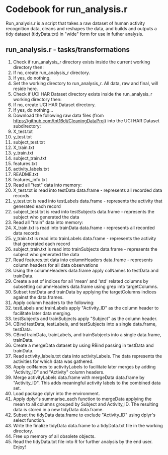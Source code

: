 # Codebook for run_analysis.r

Run_analysis.r is a script that takes a raw dataset of human activity recognition data, cleans and reshapes the data, and builds and outputs a tidy dataset (tidyData.txt) in "wide" form for use in futher analysis.

## run_analysis.r - tasks/transformations

1. Check if run_analysis_r directory exists inside the current working directory then:
  1. If no, create run_analysis_r directory.
  2. If yes, do nothing.
2. Set the working directory to run_analysis_r.  All data, raw and final, will reside here.
3. Check if UCI HAR Dataset directory exists inside the run_analysis_r working directory then:
  1. If no, create UCI HAR Dataset directory.
  2. If yes, do nothing...
4. Download the following raw data files (from https://github.com/tnt16dj/CleaningDataProj) into the UCI HAR Dataset subdirectory:
  1. X_test.txt
  2. y_test.txt
  3. subject_test.txt
  4. X_train.txt
  5. y_train.txt
  6. subject_train.txt
  7. features.txt
  8. activity_labels.txt
  9. README.txt
  10. features_info.txt
5. Read all "test" data into memory: 
  1. X_test.txt is read into testData data.frame - represents all recorded data records
  2. y_test.txt is read into testLabels data.frame - represents the activity that generated each record
  3. subject_test.txt is read into testSubjects data.frame - represents the subject who generated the data
6. Read all "train" data into memory: 
  1. X_train.txt is read into trainData data.frame - represents all recorded data records
  2. y_train.txt is read into trainLabels data.frame - represents the activity that generated each record
  3. subject_train.txt is read into trainSubjects data.frame - represents the subject who generated the data
7. Read features.txt data into columnHeaders data.frame - represents column headers for all data observations
8. Using the columnHeaders data.frame apply colNames to testData and trainData.
9. Create a set of indices for all 'mean' and 'std' related columns by subsetting columnHeaders data.frame using grep into targetColumns.
10. Subset testData and trainData by applying the targetColumns indices against the data.frames.
11. Apply column headers to the following:
  1. testLabels and trainLabels apply "Activity_ID" as the column header to facilitate later data merging.
  2. testSubjects and trainSubjects apply "Subject" as the column header.
12. CBind testData, testLabels, and testSubjects into a single data.frame, testData.
13. CBind trainData, trainLabels, and trainSubjects into a single data.frame, trainData.
14. Create a mergeData dataset by using RBind passing in testData and trainData.
15. Read activity_labels.txt data into activityLabels.  The data represents the activities for which data was gathered.
16. Apply colNames to activityLabels to facilitate later merges by adding "Activity_ID" and "Activity" column headers.
17. Merge activityLabels data.frame with mergeData data.frame by "Activity_ID".  This adds meaningful activity labels to the combined data set.
18. Load package dplyr into the environment.
19. Apply dplyr's summarise_each function to mergeData applying the mean to all columns grouped by Subject and Activity_ID.  The resulting data is stored in a new tidyData data.frame.
20. Subset the tidyData data.frame to exclude "Activity_ID" using dplyr's select function.
21. Write the finalize tidyData data.frame to a tidyData.txt file in the working directory.
22. Free up memory of all obsolete objects.
23. Read the tidyData.txt file into R for further analysis by the end user.  Enjoy!